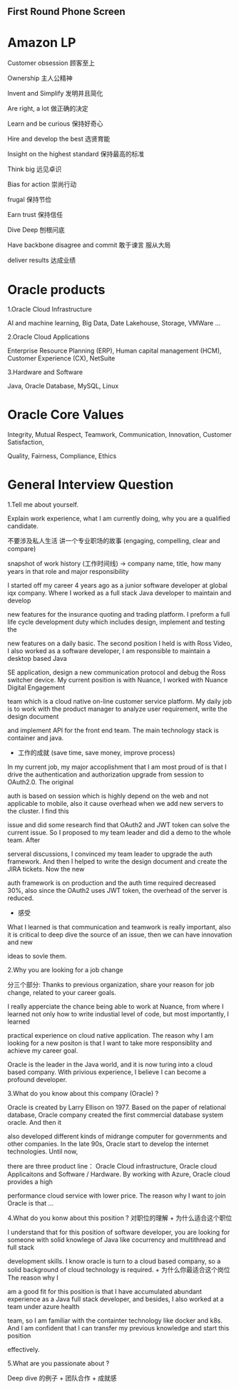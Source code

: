 ## First Round Phone Screen

# Amazon LP

Customer obsession 顾客至上

Ownership 主人公精神

Invent and Simplify 发明并且简化

Are right, a lot 做正确的决定

Learn and be curious 保持好奇心

Hire and develop the best 选贤育能

Insight on the highest standard 保持最高的标准

Think big 远见卓识

Bias for action 崇尚行动

frugal 保持节俭

Earn trust 保持信任

Dive Deep 刨根问底

Have backbone disagree and commit 敢于谏言 服从大局

deliver results 达成业绩

# Oracle products

1.Oracle Cloud Infrastructure

AI and machine learning, Big Data, Date Lakehouse, Storage, VMWare ...

2.Oracle Cloud Applications

Enterprise Resource Planning (ERP), Human capital management (HCM), Customer Experience (CX), NetSuite

3.Hardware and Software

Java, Oracle Database, MySQL, Linux

# Oracle Core Values

Integrity, Mutual Respect, Teamwork, Communication, Innovation, Customer Satisfaction, 

Quality, Fairness, Compliance, Ethics

# General Interview Question


1.Tell me about yourself.

Explain work experience, what I am currently doing, why you are a qualified candidate.

不要涉及私人生活 讲一个专业职场的故事 (engaging, compelling, clear and compare)

snapshot of work history (工作时间线) -> company name, title, how many years in that role and major responsibility

I started off my career 4 years ago as a junior software developer at global iqx company. Where I worked as a full stack Java developer to maintain and develop

new features for the insurance quoting and trading platform. I preform a full life cycle development duty which includes design, implement and testing the 

new features on a daily basic. The second position I held is with Ross Video, I also worked as a software developer, I am responsible to maintain a desktop based Java 

SE application, design a new communication protocol and debug the Ross switcher device. My current position is with Nuance, I worked with Nuance Digital Engagement 

team which is a cloud native on-line customer service platform. My daily job is to work with the product manager to analyze user requirement, write the design document 

and implement API for the front end team. The main technology stack is container and java.  

+ 工作的成就 (save time, save money, improve process)

In my current job, my major accoplishment that I am most proud of is that I drive the authentication and authorization upgrade from session to OAuth2.0. The original 

auth is based on session which is highly depend on the web and not applicable to mobile, also it cause overhead when we add new servers to the cluster. I find this 

issue and did some research find that OAuth2 and JWT token can solve the current issue. So I proposed to my team leader and did a demo to the whole team. After 

serveral discussions, I convinced my team leader to upgrade the auth framework. And then I helped to write the design document and create the JIRA tickets. Now the new 

auth framework is on production and the auth time required decreased 30%, also since the OAuth2 uses JWT token, the overhead of the server is reduced.

+ 感受

What I learned is that communication and teamwork is really important, also it is critical to deep dive the source of an issue, then we can have innovation and new 

ideas to sovle them.


2.Why you are looking for a job change

分三个部分: Thanks to previous organization, share your reason for job change, related to your career goals.

I really apperciate the chance being able to work at Nuance, from where I learned not only how to write industial level of code, but most importantly, I learned 

practical experience on cloud native application. The reason why I am looking for a new positon is that I want to take more responsiblity and achieve my career goal.

Oracle is the leader in the Java world, and it is now turing into a cloud based company. With privious experience, I believe I can become a profound developer.

3.What do you know about this company (Oracle) ?

Oracle is created by Larry Ellison on 1977. Based on the paper of relational database, Oracle company created the first commercial database system oracle. And then it 

also developed different kinds of midrange computer for governments and other companies. In the late 90s, Oracle start to develop the internet technologies. Until now, 

there are three product line： Oracle Cloud infrastructure, Oracle cloud Applicaitons and Software / Hardware. By working with Azure, Oracle cloud provides a high 

performance cloud service with lower price. The reason why I want to join Oracle is that ...  

4.What do you konw about this position ? 对职位的理解 + 为什么适合这个职位

I understand that for this position of software developer, you are looking for someone with solid knowlege of Java like cocurrency and multithread and full stack 

development skills. I know oracle is turn to a cloud based company, so a solid background of cloud technology is required.  + 为什么你最适合这个岗位 The reason why I 

am a good fit for this position is that I have accumulated abundant experience as a Java full stack developer, and besides, I also worked at a team under azure health

team, so I am familiar with the containter technology like docker and k8s. And I am confident that I can transfer my previous knowledge and start this position 

effectively.

5.What are you passionate about ?

Deep dive 的例子 + 团队合作 + 成就感
